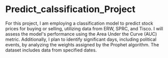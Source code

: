 # Predict_calssification_Project
For this project, I am employing a classification model to predict stock prices for buying or selling, utilizing data from ERW, SPRC, and Tisco. I will assess the model's performance using the Area Under the Curve (AUC) metric. Additionally, I plan to identify significant days, including political events, by analyzing the weights assigned by the Prophet algorithm. The dataset includes data from specified dates.
